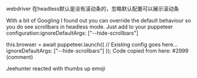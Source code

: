 webdriver 在headless默认是没有滚动条的，忽略默认配置可以展示滚动条

With a bit of Googling I found out you can override the default behaviour so you do see scrollbars in headless mode. Just add to your puppeteer configuration:ignoreDefaultArgs: ["--hide-scrollbars"]

this.browser = await puppeteer.launch({
  // Existing config goes here...
  ignoreDefaultArgs: ["--hide-scrollbars"]
});
Code copied from here: #2999 (comment)

Jeehunter reacted with thumbs up emoji
